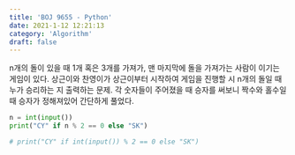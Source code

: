 ```yaml
---
title: 'BOJ 9655 - Python'
date: 2021-1-12 12:21:13
category: 'Algorithm'
draft: false
---
```

n개의 돌이 있을 때 1개 혹은 3개를 가져가, 맨 마지막에 돌을 가져가는 사람이 이기는 게임이 있다. 상근이와 찬영이가 상근이부터 시작하여 게임을 진행할 시 n개의 돌일 때 누가 승리하는 지 출력하는 문제. 각 숫자들이 주어졌을 때 승자를 써보니 짝수와 홀수일 때 승자가 정해져있어 간단하게 풀었다.
```python
n = int(input())
print("CY" if n % 2 == 0 else "SK")

# print("CY" if int(input()) % 2 == 0 else "SK")

```